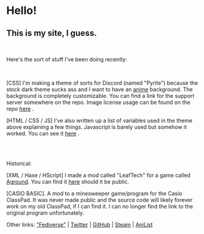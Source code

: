 <html>
  <head>
    <title>???</title>
    <link rel="stylesheet" href="style.css">
  </head>
  <body>
    <h1 class="no-margin">Hello!</h1>
    <h2>This is my site, I guess.</h2>
    <br/>
    <p>Here's the sort of stuff I've been doing recently:</p>
    <br/>
    <p class="no-margin">
      <span class="monospace">[CSS]</span>
      I'm making a theme of sorts for Discord (named "Pyrite") because the stock dark theme sucks ass and I want to have an
      <a class="hidden" href="https://anilist.co/anime/20997/Charlotte/">anime</a>
      background. The background is completely customizable. You can find a link for the support server somewhere on the repo. Image license usage can be found on the repo
      <a href="https://github.com/LeafyLuigi/discord-themes/tree/master/pyrite">here</a>
      .
    </p>
    <p class="no-margin">
      <span class="monospace">[HTML / CSS / JS]</span>
      I've also written up a list of variables used in the theme above explaining a few things. Javascript is barely used but somehow it worked. You can see it
      <a href="https://leafyluigi.github.io/discord-themes/pyrite/var-examples.html">here</a>
      .
    </p>
    <br/>
    <br/>
    <p class="monospace">Historical:</p>
      <p class="no-margin">
      <span class="monospace">[XML / Haxe / HScript]</span>
      I made a mod called "LeafTech" for a game called
      <a class="italic" href="https://store.steampowered.com/app/876650/">Aground</a>.
      You can find it <a href="https://aground.mod.io/leaftech">here</a> should it be public.
    </p>
    <p class="no-margin">
      <span class="monospace">[CASIO BASIC]</span>.
      A mod to a minesweeper game/program for the
      <span class="italic">Casio ClassPad</span>.
      It was never made public and the source code will likely forever work on my old ClassPad, if I can find it. I can no longer find the link to the original program unfortunately.
    </p>
    <footer>
      <p class="small no-margin" >Other links:
        <a href="https://s.awoo.dev/@leaf" title="@leaf@s.awoo.dev">"Fediverse"</a>
        |
        <a href="https://twitter.com/leafyluigi">Twitter</a>
        |
        <a href="https://github.com/leafyluigi">GitHub</a>
        |
        <a href="https://steamcommunity.com/id/LeafyLuigi">Steam</a>
        |
        <a href="https://anilist.co/user/LeafyLuigi/">AniList</a>
      </p>
    </footer>
  </body>
</html>
